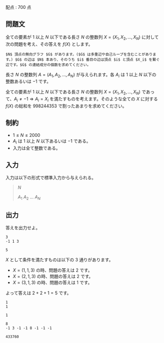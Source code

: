 配点 : $700$ 点

## 問題文

全ての要素が $1$ 以上 $N$ 以下である長さ $N$ の整数列 $X=(X_1,X_2,\dots,X_N)$ に対して次の問題を考え、その答えを $f(X)$ とします。

    $N$ 頂点の無向グラフ $G$ があります。($G$ は多重辺や自己ループを含むことがあります。) $G$ の辺は $N$ 本あり、そのうち $i$ 番目の辺は頂点 $i$ と頂点 $X_i$ を繋ぐ辺です。$G$ の連結成分の個数を求めてください。

長さ $N$ の整数列 $A=(A_1,A_2,\dots,A_N)$ が与えられます。各 $A_i$ は $1$ 以上 $N$ 以下の整数あるいは $-1$ です。

全ての要素が $1$ 以上 $N$ 以下である長さ $N$ の整数列 $X=(X_1,X_2,\dots,X_N)$ であって、$A_i \neq -1 \Rightarrow A_i = X_i$ を満たすものを考えます。そのような全ての $X$ に対する $f(X)$ の総和を $998244353$ で割ったあまりを求めてください。

## 制約

- $1 \le N \le 2000$
- $A_i$ は $1$ 以上 $N$ 以下あるいは $-1$ である。
- 入力は全て整数である。

## 入力

入力は以下の形式で標準入力から与えられる。

> $N$
> 
> $A_1$ $A_2$ $\dots$ $A_N$

## 出力

答えを出力せよ。

```input1
3
-1 1 3
```

```output1
5
```

$X$ として条件を満たすものは以下の $3$ 通りがあります。

- $X=(1,1,3)$ の時、問題の答えは $2$ です。
- $X=(2,1,3)$ の時、問題の答えは $2$ です。
- $X=(3,1,3)$ の時、問題の答えは $1$ です。

よって答えは $2+2+1=5$ です。

```input2
1
1
```

```output2
1
```

```input3
8
-1 3 -1 -1 8 -1 -1 -1
```

```output3
433760
```